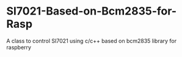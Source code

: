# SI7021-Based-on-Bcm2835-for-Rasp
A class to control SI7021 using c/c++ based on bcm2835 library for raspberry
